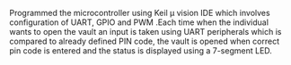 Programmed the microcontroller using Keil µ vision IDE which involves configuration of UART, GPIO and PWM .Each time when the individual wants to open the vault an input is taken using UART peripherals which is compared to already defined PIN code, the vault is opened when correct pin code is entered and the status is displayed using a 7-segment LED.
